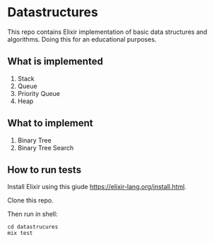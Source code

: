 # Datastructures

This repo contains Elixir implementation of basic data structures and algorithms. Doing this for an educational purposes.

## What is implemented

1. Stack
2. Queue
3. Priority Queue
4. Heap

## What to implement

1. Binary Tree
2. Binary Tree Search

## How to run tests

Install Elixir using this giude https://elixir-lang.org/install.html.

Clone this repo.

Then run in shell:

```shell
cd datastrucures
mix test
```
